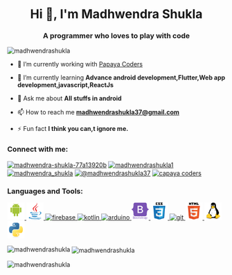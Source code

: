 <h1 align="center">Hi 👋, I'm Madhwendra Shukla</h1>
<h3 align="center">A programmer who loves to play with code</h3>

<p align="left"> <img src="https://komarev.com/ghpvc/?username=madhwendrashukla&label=Profile%20views&color=0e75b6&style=flat" alt="madhwendrashukla" /> </p>

- 🔭 I’m currently working with [Papaya Coders](https://papayacoders.in/)

- 🌱 I’m currently learning **Advance android development,Flutter,Web app development,javascript,ReactJs**

- 💬 Ask me about **All stuffs in android**

- 📫 How to reach me **madhwendrashukla37@gmail.com**

- ⚡ Fun fact **I think you can,t ignore me.**

<h3 align="left">Connect with me:</h3>
<p align="left">
<a href="https://linkedin.com/in/madhwendra-shukla-77a13920b" target="blank"><img align="center" src="https://raw.githubusercontent.com/rahuldkjain/github-profile-readme-generator/master/src/images/icons/Social/linked-in-alt.svg" alt="madhwendra-shukla-77a13920b" height="30" width="40" /></a>
<a href="https://fb.com/madhwendrashukla1" target="blank"><img align="center" src="https://raw.githubusercontent.com/rahuldkjain/github-profile-readme-generator/master/src/images/icons/Social/facebook.svg" alt="madhwendrashukla1" height="30" width="40" /></a>
<a href="https://instagram.com/madhwendra_shukla" target="blank"><img align="center" src="https://raw.githubusercontent.com/rahuldkjain/github-profile-readme-generator/master/src/images/icons/Social/instagram.svg" alt="madhwendra_shukla" height="30" width="40" /></a>
<a href="https://medium.com/@madhwendrashukla37" target="blank"><img align="center" src="https://raw.githubusercontent.com/rahuldkjain/github-profile-readme-generator/master/src/images/icons/Social/medium.svg" alt="@madhwendrashukla37" height="30" width="40" /></a>
<a href="https://www.youtube.com/c/capaya coders" target="blank"><img align="center" src="https://raw.githubusercontent.com/rahuldkjain/github-profile-readme-generator/master/src/images/icons/Social/youtube.svg" alt="capaya coders" height="30" width="40" /></a>
</p>

<h3 align="left">Languages and Tools:</h3>
<p align="left"> <a href="https://developer.android.com" target="_blank" rel="noreferrer"> <img src="https://raw.githubusercontent.com/devicons/devicon/master/icons/android/android-original-wordmark.svg" alt="android" width="40" height="40"/> </a> 
   </a> <a href="https://www.java.com" target="_blank" rel="noreferrer"> <img src="https://raw.githubusercontent.com/devicons/devicon/master/icons/java/java-original.svg" alt="java" width="40" height="40"/> </a>
   </a> <a href="https://firebase.google.com/" target="_blank" rel="noreferrer"> <img src="https://www.vectorlogo.zone/logos/firebase/firebase-icon.svg" alt="firebase" width="40" height="40"/> </a>
   <a href="https://kotlinlang.org" target="_blank" rel="noreferrer"> <img src="https://www.vectorlogo.zone/logos/kotlinlang/kotlinlang-icon.svg" alt="kotlin" width="40" height="40"/>
  <a href="https://www.arduino.cc/" target="_blank" rel="noreferrer"> <img src="https://cdn.worldvectorlogo.com/logos/arduino-1.svg" alt="arduino" width="40" height="40"/> </a> <a href="https://getbootstrap.com" target="_blank" rel="noreferrer"> <img src="https://raw.githubusercontent.com/devicons/devicon/master/icons/bootstrap/bootstrap-plain-wordmark.svg" alt="bootstrap" width="40" height="40"/> </a> <a href="https://www.w3schools.com/css/" target="_blank" rel="noreferrer"> <img src="https://raw.githubusercontent.com/devicons/devicon/master/icons/css3/css3-original-wordmark.svg" alt="css3" width="40" height="40"/>  <a href="https://git-scm.com/" target="_blank" rel="noreferrer"> <img src="https://www.vectorlogo.zone/logos/git-scm/git-scm-icon.svg" alt="git" width="40" height="40"/> </a> <a href="https://www.w3.org/html/" target="_blank" rel="noreferrer"> <img src="https://raw.githubusercontent.com/devicons/devicon/master/icons/html5/html5-original-wordmark.svg" alt="html5" width="40" height="40"/>  </a> <a href="https://www.linux.org/" target="_blank" rel="noreferrer"> <img src="https://raw.githubusercontent.com/devicons/devicon/master/icons/linux/linux-original.svg" alt="linux" width="40" height="40"/> </a> <a href="https://www.python.org" target="_blank" rel="noreferrer"> <img src="https://raw.githubusercontent.com/devicons/devicon/master/icons/python/python-original.svg" alt="python" width="40" height="40"/> </a> </p>

<p><img align="left" src="https://github-readme-stats.vercel.app/api/top-langs?username=madhwendrashukla&show_icons=true&locale=en&layout=compact" alt="madhwendrashukla" /></p>

<p>&nbsp;<img align="center" src="https://github-readme-stats.vercel.app/api?username=madhwendrashukla&show_icons=true&locale=en" alt="madhwendrashukla" /></p>

<p><img align="center" src="https://github-readme-streak-stats.herokuapp.com/?user=madhwendrashukla&" alt="madhwendrashukla" /></p>

